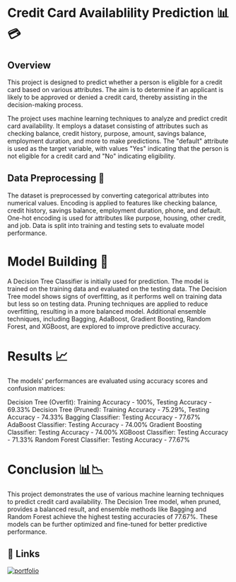 
# Credit Card Availablility Prediction 📊💳

## Overview

This project is designed to predict whether a person is eligible for a credit card based on various attributes. The aim is to determine if an applicant is likely to be approved or denied a credit card, thereby assisting in the decision-making process.

The project uses machine learning techniques to analyze and predict credit card availability. It employs a dataset consisting of attributes such as checking balance, credit history, purpose, amount, savings balance, employment duration, and more to make predictions. The "default" attribute is used as the target variable, with values "Yes" indicating that the person is not eligible for a credit card and "No" indicating eligibility.

## Data Preprocessing 🧹

The dataset is preprocessed by converting categorical attributes into numerical values.
Encoding is applied to features like checking balance, credit history, savings balance, employment duration, phone, and default.
One-hot encoding is used for attributes like purpose, housing, other credit, and job.
Data is split into training and testing sets to evaluate model performance.

# Model Building 🤖

A Decision Tree Classifier is initially used for prediction.
The model is trained on the training data and evaluated on the testing data.
The Decision Tree model shows signs of overfitting, as it performs well on training data but less so on testing data.
Pruning techniques are applied to reduce overfitting, resulting in a more balanced model.
Additional ensemble techniques, including Bagging, AdaBoost, Gradient Boosting, Random Forest, and XGBoost, are explored to improve predictive accuracy.

# Results 📈

The models' performances are evaluated using accuracy scores and confusion matrices:

Decision Tree (Overfit): Training Accuracy - 100%, Testing Accuracy - 69.33%
Decision Tree (Pruned): Training Accuracy - 75.29%, Testing Accuracy - 74.33%
Bagging Classifier: Testing Accuracy - 77.67%
AdaBoost Classifier: Testing Accuracy - 74.00%
Gradient Boosting Classifier: Testing Accuracy - 74.00%
XGBoost Classifier: Testing Accuracy - 71.33%
Random Forest Classifier: Testing Accuracy - 77.67%

# Conclusion 📊📉

This project demonstrates the use of various machine learning techniques to predict credit card availability. The Decision Tree model, when pruned, provides a balanced result, and ensemble methods like Bagging and Random Forest achieve the highest testing accuracies of 77.67%. These models can be further optimized and fine-tuned for better predictive performance.
## 🔗 Links
[![portfolio](https://img.shields.io/badge/view_my_notebook-000?style=for-the-badge&logo=github&logoColor=white)](https://nbviewer.org/github/Harinivas44/Credit_Card_Avail_Prediction/blob/main/Decision_Tree.ipynb)
